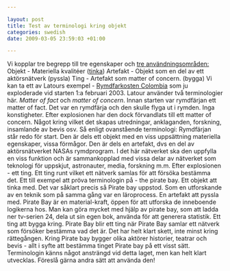 ```yaml
--- 

layout: post
title: Test av terminologi kring objekt 
categories: swedish 
date: 2009-03-05 23:59:03 +01:00 

---
```


Vi kopplar tre begrepp till tre egenskaper och [tre användningsområden:](http://christopherkullenberg.se/?p=530) Objekt - Materiella kvalitéer ([tinka](http://www.blay.se/2009-01-28-hackerspaces.html)) Artefakt - Objekt som en del av ett aktörsnätverk (pyssla) Ting - Artefakt som matter of concern. (bygga) Vi kan ta ett av Latours exempel - [Rymdfarkosten Colombia](http://en.wikipedia.org/wiki/Space_Shuttle_Columbia_disaster) som ju exploderade vid starten 1:a februari 2003. Latour använder två terminologier här. *Matter of fact* och *matter of concern*. Innan starten var rymdfärjan ett matter of fact. Det var en rymdfärja och den skulle flyga ut i rymden. Inga konstigheter. Efter explosionen har den dock förvandlats till ett matter of concern. Något kring vilket det skapas utredningar, anklaganden, forskning, insamlande av bevis osv. Så enligt ovanstående terminologi: Rymdfärjan står redo för start. Den är dels ett objekt med en viss uppsättning materiella egenskaper, vissa förmågor. Den är dels en artefakt, dvs en del av aktörsnätverket NASAs rymdprogram. I det här nätverket ska den uppfylla en viss funktion och är sammankopplad med vissa delar av nätverket som teknologi för uppskjut, astronauter, media, forskning m.m. Efter explosionen - ett ting. Ett ting runt vilket ett nätverk samlas för att försöka bestämma det. Ett till exempel att pröva terminologin på - the pirate bay. Ett objekt att tinka med. Det var såklart precis så Pirate bay uppstod. Som en utforskande av en teknik som på samma gång var en läroprocess. En artefakt att pyssla med. Pirate Bay är en material-kraft, öppen för att utforska de inneboende logikerna hos. Man kan göra mycket med hjälp av pirate bay, som att ladda ner tv-serien 24, dela ut sin egen bok, använda för att generera statistik. Ett ting att bygga kring. Pirate Bay blir ett ting när Pirate Bay samlar ett nätverk som försöker bestämma vad det är. Det har helt klart skett, inte minst kring rättegången. Kring Pirate bay bygger olika aktörer historier, teatrar och bevis - allt i syfte att bestämma tinget Pirate bay på ett visst sätt. Terminologin känns något ansträngd vid detta laget, men kan helt klart utvecklas. Föreslå gärna andra sätt att använda den! 